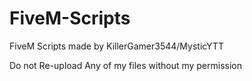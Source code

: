 # FiveM-Scripts
FiveM Scripts made by KillerGamer3544/MysticYTT

Do not Re-upload Any of my files without my permission
